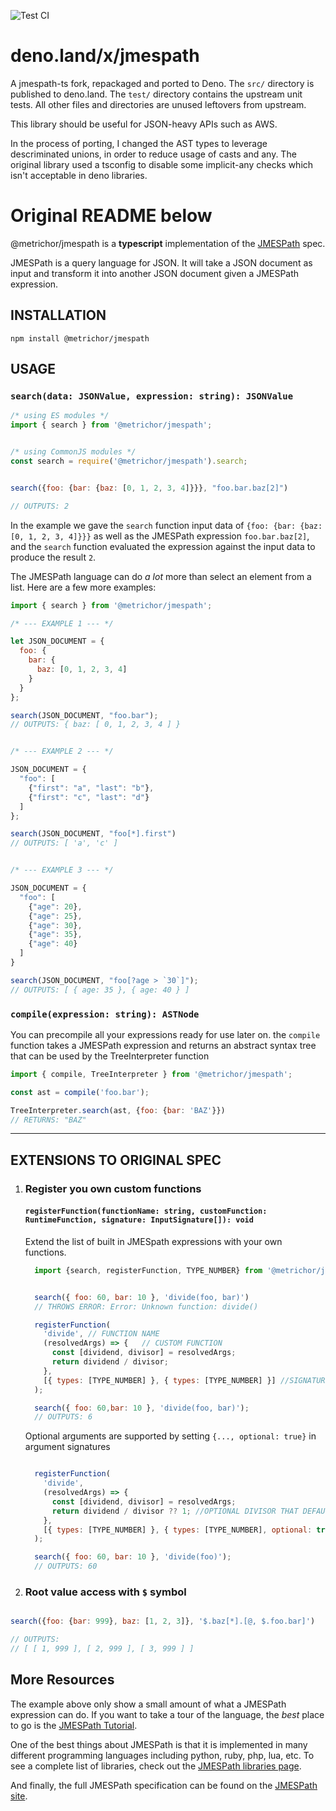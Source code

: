 ![Test CI](https://github.com/danopia/deno-jmespath/workflows/CI/badge.svg?branch=main)

# deno.land/x/jmespath

A jmespath-ts fork, repackaged and ported to Deno.
The `src/` directory is published to deno.land.
The `test/` directory contains the upstream unit tests.
All other files and directories are unused leftovers from upstream.

This library should be useful for JSON-heavy APIs such as AWS.

In the process of porting,
I changed the AST types to leverage descriminated unions,
in order to reduce usage of casts and any.
The original library used a tsconfig to disable some implicit-any checks
which isn't acceptable in deno libraries.


# Original README below

@metrichor/jmespath is a **typescript** implementation of the [JMESPath](https://jmespath.org) spec.

JMESPath is a query language for JSON. It will take a JSON document
as input and transform it into another JSON document
given a JMESPath expression.

## INSTALLATION

```
npm install @metrichor/jmespath
```

## USAGE

### `search(data: JSONValue, expression: string): JSONValue`

```javascript
/* using ES modules */
import { search } from '@metrichor/jmespath';


/* using CommonJS modules */
const search = require('@metrichor/jmespath').search;


search({foo: {bar: {baz: [0, 1, 2, 3, 4]}}}, "foo.bar.baz[2]")

// OUTPUTS: 2

```

In the example we gave the `search` function input data of
`{foo: {bar: {baz: [0, 1, 2, 3, 4]}}}` as well as the JMESPath
expression `foo.bar.baz[2]`, and the `search` function evaluated
the expression against the input data to produce the result `2`.

The JMESPath language can do *a lot* more than select an element
from a list.  Here are a few more examples:

```javascript
import { search } from '@metrichor/jmespath';

/* --- EXAMPLE 1 --- */

let JSON_DOCUMENT = {
  foo: {
    bar: {
      baz: [0, 1, 2, 3, 4]
    }
  }
};

search(JSON_DOCUMENT, "foo.bar");
// OUTPUTS: { baz: [ 0, 1, 2, 3, 4 ] }


/* --- EXAMPLE 2 --- */

JSON_DOCUMENT = {
  "foo": [
    {"first": "a", "last": "b"},
    {"first": "c", "last": "d"}
  ]
};

search(JSON_DOCUMENT, "foo[*].first")
// OUTPUTS: [ 'a', 'c' ]


/* --- EXAMPLE 3 --- */

JSON_DOCUMENT = {
  "foo": [
    {"age": 20},
    {"age": 25},
    {"age": 30},
    {"age": 35},
    {"age": 40}
  ]
}

search(JSON_DOCUMENT, "foo[?age > `30`]");
// OUTPUTS: [ { age: 35 }, { age: 40 } ]
```

### `compile(expression: string): ASTNode`

You can precompile all your expressions ready for use later on. the `compile`
function takes a JMESPath expression and returns an abstract syntax tree that
can be used by the TreeInterpreter function

```javascript
import { compile, TreeInterpreter } from '@metrichor/jmespath';

const ast = compile('foo.bar');

TreeInterpreter.search(ast, {foo: {bar: 'BAZ'}})
// RETURNS: "BAZ"

```

---
## EXTENSIONS TO ORIGINAL SPEC

1. ### Register you own custom functions

    #### `registerFunction(functionName: string, customFunction: RuntimeFunction, signature: InputSignature[]): void`

    Extend the list of built in JMESpath expressions with your own functions.

    ```javascript
      import {search, registerFunction, TYPE_NUMBER} from '@metrichor/jmespath'


      search({ foo: 60, bar: 10 }, 'divide(foo, bar)')
      // THROWS ERROR: Error: Unknown function: divide()

      registerFunction(
        'divide', // FUNCTION NAME
        (resolvedArgs) => {   // CUSTOM FUNCTION
          const [dividend, divisor] = resolvedArgs;
          return dividend / divisor;
        },
        [{ types: [TYPE_NUMBER] }, { types: [TYPE_NUMBER] }] //SIGNATURE
      );

      search({ foo: 60,bar: 10 }, 'divide(foo, bar)');
      // OUTPUTS: 6

    ```

    Optional arguments are supported by setting `{..., optional: true}` in argument signatures


    ```javascript

      registerFunction(
        'divide',
        (resolvedArgs) => {
          const [dividend, divisor] = resolvedArgs;
          return dividend / divisor ?? 1; //OPTIONAL DIVISOR THAT DEFAULTS TO 1
        },
        [{ types: [TYPE_NUMBER] }, { types: [TYPE_NUMBER], optional: true }] //SIGNATURE
      );

      search({ foo: 60, bar: 10 }, 'divide(foo)');
      // OUTPUTS: 60

    ```

2. ### Root value access with `$` symbol

```javascript

search({foo: {bar: 999}, baz: [1, 2, 3]}, '$.baz[*].[@, $.foo.bar]')

// OUTPUTS:
// [ [ 1, 999 ], [ 2, 999 ], [ 3, 999 ] ]
```


## More Resources

The example above only show a small amount of what
a JMESPath expression can do. If you want to take a
tour of the language, the *best* place to go is the
[JMESPath Tutorial](http://jmespath.org/tutorial.html).

One of the best things about JMESPath is that it is
implemented in many different programming languages including
python, ruby, php, lua, etc.  To see a complete list of libraries,
check out the [JMESPath libraries page](http://jmespath.org/libraries.html).

And finally, the full JMESPath specification can be found
on the [JMESPath site](http://jmespath.org/specification.html).
